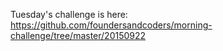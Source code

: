 Tuesday's challenge is here: https://github.com/foundersandcoders/morning-challenge/tree/master/20150922